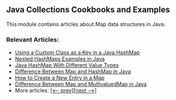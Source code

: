 ## Java Collections Cookbooks and Examples

This module contains articles about Map data structures in Java.

### Relevant Articles: 
- [Using a Custom Class as a Key in a Java HashMap](https://www.baeldung.com/java-custom-class-map-key)
- [Nested HashMaps Examples in Java](https://www.baeldung.com/java-nested-hashmaps)
- [Java HashMap With Different Value Types](https://www.baeldung.com/java-hashmap-different-value-types)
- [Difference Between Map and HashMap in Java](https://www.baeldung.com/java-map-vs-hashmap)
- [How to Create a New Entry in a Map](https://www.baeldung.com/java-map-new-entry)
- [Difference Between Map and MultivaluedMap in Java](https://www.baeldung.com/java-map-vs-multivaluedmap)
- More articles: [[<-- prev]](/core-java-modules/core-java-collections-maps-3)[[next -->]](/core-java-modules/core-java-collections-maps-5)
